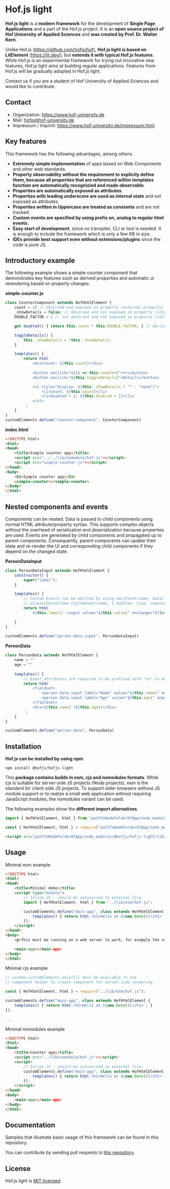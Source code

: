 # Hof.js light

**Hof.js light** is a **modern framework** for the development of **Single Page Applications** and a part of the Hof.js project. It is an **open source project of Hof University of Applied Sciences** and **was created by Prof. Dr. Walter Kern**.

Unlike Hof.js (https://github.com/hofjs/hof), **Hof.js light is based on LitElement** (https://lit.dev/), but **extends it with typical Hof.js features**. While Hof.js is an experimental framework for trying out innovative new features, Hof.js light aims at building regular applications. Features from Hof.js will be gradually adopted in Hof.js light.

Contact us if you are a student of Hof University of Applied Sciences and would like to contribute.

## Contact
* Organization: https://www.hof-university.de
* Mail: hofjs@hof-university.de
* Impressum / Imprint: https://www.hof-university.de/impressum.html

## Key features
This framework has the following advantages, among others:
* **Extremely simple implementation** of apps based on Web Components and other web standards.
* **Property observability without the requirement to explictly define them, because all properties that are referenced within templates function are automatically recognizied and made observable**.
* **Properties are automatically exposed as attributes**.
* **Properties with leading underscore are used as internal state** and not exposed as attributes.
* **Properties written in Uppercase are treated as constants** and are not tracked.
* **Custom events are specified by using prefix on, analog to regular html events.**
* **Easy start of development**, since no transpiler, CLI or tool is needed. It is enough to include the framework which is only a few KB in size.
* **IDEs provide best support even without extensions/plugins** since the code is pure JS.

## Introductory example

The following example shows a simple counter component that demonstrates key features such as derived properties and automatic ui rerendering based on property changes.

**simple-counter.js**

```js
class CounterComponent extends HofHtmlElement {
    count = 10 // observed and exposed as property (external property)
    _showDetails = false; // observed and not exposed as property (internal state)
    DOUBLE_FACTOR = 2 // not observed and not exposed as property (constant value)

    get doubled() { return this.count * this.DOUBLE_FACTOR; } // derived property (readonly property)

    toggleDetails() {
        this._showDetails = !this._showDetails;
    }

    templates() {
        return html`
            <div>Count: ${this.count}</div>
            
            <button onclick="${() => this.count++}">++</button>
            <button onclick="${this.toggleDetails}">Details</button>

            <ul style="display: ${this._showDetails ? "" : "none"}">
                <li>Count: ${this.count}</li>
                <li>Doubled + 1: ${this.doubled + 1}</li>
            </ul>
        `;
    }
}
customElements.define("counter-component", CounterComponent)
```

**index.html**

```html
<!DOCTYPE html>
<html>
<head>
    <title>Simple counter app</title>
    <script src="../../lib/nomodule/hof.js"></script>
    <script src="simple-counter.js"></script>
</head>
<body>
    <h1>Simple counter app</h1>
    <simple-counter></simple-counter>
</body>
</html>
```

## Nested components and events

Components can be nested. Data is passed to child components using normal HTML attribute/property syntax. This supports complex objects without the overhead of serialization and deserialization because properties are used. Events are generated by child components and propagated up to parent components. Consequently, parent components can update their state and re-render the UI and corresponding child components if they depend on the changed state.

**PersonDataInput**

```js
class PersonDataInput extends HofHtmlElement {
    constructor() {
        super("label");
    }

    templates() {
        // Custom Events can be emitted by using emitEvent(name, data) or by
        // dispatchEvent(new CustomEvent(name, { bubbles: true, composed: true, detail: data }))
        return html`
            ${this.label}: <input value="${this.value}" onchange="${(event) => this.emitEvent("persondatainput", event.target.value)}" />
        `
    }
}

customElements.define("person-data-input", PersonDataInput)
```

**PersonData**

```js
class PersonData extends HofHtmlElement {
    name = ""
    age = ""
    
    templates() {
        // Event attributes are required to be prefixed with "on" to be recognized
        return html`
            <fieldset>
                <person-data-input label="Name" value="${this.name}" onpersondatainput="${(event) => this.name = event.detail}"></person-data-input>
                <person-data-input label="Age" value="${this.age}" onpersondatainput="${(event) => this.age = event.detail}"></person-data-input>
            </fieldset>
            <div>${this.name} (${this.age})</div>
        `;
    }
}

customElements.define("person-data", PersonData)
```

## Installation

**Hof.js can be installed by using npm**.

```
npm install @hofjs/hofjs-light
```

This **package contains builds in esm, cjs and nomodules formats**. While cjs is suitable for server-side JS projects (Node projects), esm is the standard for client-side JS projects. To support older browsers without JS module support or to realize a small web application without requiring JavaScript modules, the nomodules variant can be used.

The following examples show the **different import alternatives**.

```js
import { HofHtmlElement, html } from "pathToNodeFolderOfApp/node_modules/@hofjs/hofjs-light/lib/esm/hof";
```

```js
const { HofHtmlElement, html } = require("pathToNodeFolderOfApp/node_modules/@hofjs/hofjs-light/lib/cjs/hof");
```

```html
<script src="pathToNodeFolderOfApp/node_modules/@hofjs/hofjs-light/lib/nomodule/hof.js"></script>
```


## Usage

Minimal esm example

```html
<!DOCTYPE html>
<html>
<head>
    <title>Minimal demo</title>
    <script type="module">
        // Inline JS - should be outsourced to external file.      
        import { HofHtmlElement, html } from "../lib/esm/hof.js";

        customElements.define("main-app", class extends HofHtmlElement {
            templates() { return html`<h1>Hello at ${new Date()}</h1>`; }
        });
    </script>
</head>
<body>
    <p>This must be running on a web server to work, for example the vscode live server.</p>

    <main-app></main-app>
</body>
</html>
```

Minimal cjs example
```js
// window.customElements polyfill must be available to use
// component helper to create component for server-side rendering

const { HofHtmlElement, html } = require("../lib/esm/hof.js");

customElements.define("main-app", class extends HofHtmlElement {
    templates() { return html`<h1>Hello at ${new Date()}</h1>`; }
});

...
```


Minimal nomodules example

```html
<!DOCTYPE html>
<html>
<head>
    <title>Counter app</title>
    <script src="../lib/nomodule/hof.js"></script>
    <script>    
        // Inline JS - should be outsourced to external file.      
        customElements.define("main-app", class extends HofHtmlElement {
            templates() { return html`<h1>Hello at ${new Date()}</h1>`; }
        });
    </script>
</head>
<body>
    <main-app></main-app>
</body>
</html>
```

## Documentation

Samples that illustrate basic usage of this framework can be found in this repository.

You can contribute by sending pull requests to [this repository](https://github.com/hofjs/hoflight).


## License

Hof.js light is [MIT licensed](./LICENSE.md).